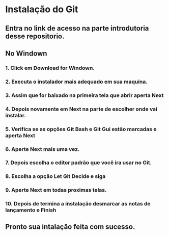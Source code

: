 # Instalação do Git
## Entra no link de acesso na parte introdutoria desse repositorio.
##  No Windown
### 1. Click em Download for Windown.
### 2. Executa o instalador mais adequado em sua maquina.
### 3. Assim que for baixado na primeira tela que abrir aperta Next
### 4. Depois novamente em Next na parte de escolher onde vai instalar.
### 5. Verifica se as opções Git Bash e Git Gui estão marcadas e aperta Next
### 6. Aperte Next mais uma vez.
### 7. Depois escolha o editor padrão que você ira usar no Git.
### 8. Escolha a opção Let Git Decide e siga
### 9. Aperte Next em todas proximas telas.
### 10. Depois de termina a instalação desmarcar as notas de lançamento e Finish

## Pronto sua intalação feita com sucesso.

